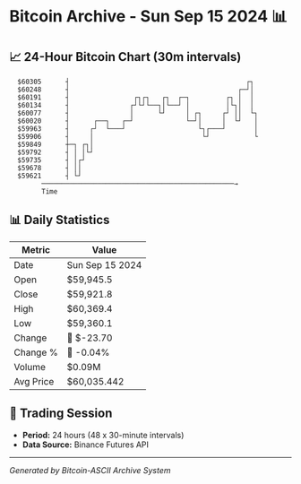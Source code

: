 # Bitcoin Archive - Sun Sep 15 2024 📊

## 📈 24-Hour Bitcoin Chart (30m intervals)

```
  $60305      ┤                                            ┌┐  
  $60248      ┤                                          ┌─┘│  
  $60191      ┤                ┌┐┌┐   ┌┐  ┌─┐         ┌┐ │  │  
  $60134      ┤               ┌┘└┘└──┐│└──┘ │         │└┐│  │  
  $60077      ┤               │      └┘     │ ┌┐     ┌┘ ││  └┐ 
  $60020      ┤      ┌──┐   ┌─┘             └─┘│     │  └┘   │ 
  $59963      ┤     ┌┘  └───┘                  └┐┌───┘       │ 
  $59906      ┤     │                           └┘           └ 
  $59849      ┼─┐ ┌┐│                                          
  $59792      ┤ │ │└┘                                          
  $59735      ┤ │┌┘                                            
  $59678      ┤ ││                                             
  $59621      ┤ └┘                                             
        ────────────────────────────────────────────────→
        Time
```

## 📊 Daily Statistics

| Metric | Value |
|--------|-------|
| Date | Sun Sep 15 2024 |
| Open | $59,945.5 |
| Close | $59,921.8 |
| High | $60,369.4 |
| Low | $59,360.1 |
| Change | 🔴 $-23.70 |
| Change % | 🔴 -0.04% |
| Volume | $0.09M |
| Avg Price | $60,035.442 |

## 📅 Trading Session

- **Period:** 24 hours (48 x 30-minute intervals)
- **Data Source:** Binance Futures API

---
*Generated by Bitcoin-ASCII Archive System*
